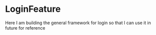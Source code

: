 # LoginFeature

Here I am building the general framework for login so that I can use it in future for reference
